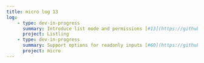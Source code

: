 ```yaml
---
title: micro log 13
log:
    - type: dev-in-progress
      summary: Introduce list mode and permissions [#13](https://github.com/noyainrain/listling/issues/13)
      project: Listling
    - type: dev-in-progress
      summary: Support options for readonly inputs [#60](https://github.com/noyainrain/micro/issues/60)
      project: micro
---
```

